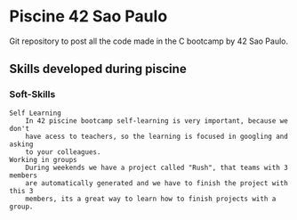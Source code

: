 # Piscine 42 Sao Paulo

Git repository to post all the code made in the C bootcamp by 42 Sao Paulo.

## Skills developed during piscine

### Soft-Skills
	Self Learning
		In 42 piscine bootcamp self-learning is very important, because we don't 
		have acess to teachers, so the learning is focused in googling and asking
		to your colleagues.
	Working in groups
		During weekends we have a project called "Rush", that teams with 3 members
		are automatically generated and we have to finish the project with this 3
		members, its a great way to learn how to finish projects with a group.
